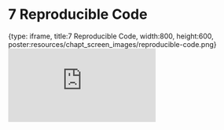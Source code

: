 # 7 Reproducible Code
 
{type: iframe, title:7 Reproducible Code, width:800, height:600, poster:resources/chapt_screen_images/reproducible-code.png}
![](https://hutchdatascience.org/Tools_for_Reproducible_Workflows_in_R/reproducible-code.html)
 

 
